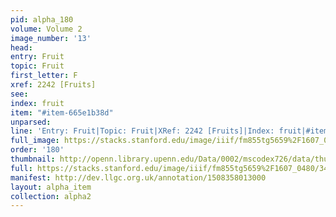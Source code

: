 ```yaml
---
pid: alpha_180
volume: Volume 2
image_number: '13'
head: 
entry: Fruit
topic: Fruit
first_letter: F
xref: 2242 [Fruits]
see: 
index: fruit
item: "#item-665e1b38d"
unparsed: 
line: 'Entry: Fruit|Topic: Fruit|XRef: 2242 [Fruits]|Index: fruit|#item-665e1b38d'
full_image: https://stacks.stanford.edu/image/iiif/fm855tg5659%2F1607_0480/full/full/0/default.jpg
order: '180'
thumbnail: http://openn.library.upenn.edu/Data/0002/mscodex726/data/thumb/1607_0480_thumb.jpg
full: https://stacks.stanford.edu/image/iiif/fm855tg5659%2F1607_0480/348,3317,3048,285/full/0/default.jpg
manifest: http://dev.llgc.org.uk/annotation/1508358013000
layout: alpha_item
collection: alpha2
---
```

